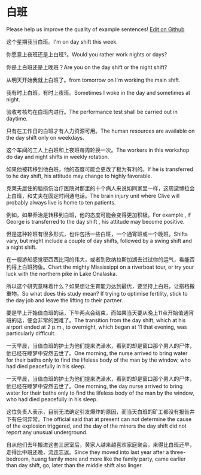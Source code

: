 # 白班

Please help us improve the quality of example sentences! [Edit on Github](https://github.com/jiyushe/jiyu-example-sentence-source/blob/main/chinese/baiban_2.md)

<p><span class="chinese">这个星期我当白班。</span><span class="english">I'm on day shift this week.</span></p>

<p><span class="chinese">你愿意上夜班还是上白班?。</span><span class="english">Would you rather work nights or days?</span></p>

<p><span class="chinese">你是上白班还是上晚班？</span><span class="english">Are you on the day shift or the night shift?</span></p>

<p><span class="chinese">从明天开始我就上白班了。</span><span class="english">from tomorrow on I`m working the main shift.</span></p>

<p><span class="chinese">我有时上白班，有时上夜班。</span><span class="english">Sometimes I woke in the day and sometimes at night.</span></p>

<p><span class="chinese">验收考核均在白班内进行。</span><span class="english">The performance test shall be carried out in daytime.</span></p>

<p><span class="chinese">只有在工作日的白班才有人力资源可用。</span><span class="english">The human resources are available on the day shift only on weekdays.</span></p>

<p><span class="chinese">这个车间的工人上白班和上夜班每周轮换一次。</span><span class="english">The workers in this workshop do day and night shifts in weekly rotation.</span></p>

<p><span class="chinese">如果他被转移到他白班，他的态度可能会更改了极为有利的。</span><span class="english">If he is transferred to he day shift, his attitude may change to highly favorable.</span></p>

<p><span class="chinese">克莱夫居住的脑损伤治疗医院对那里的十个病人来说如同家里一样，这周黛博拉会上白班，和丈夫在固定时间通电话。</span><span class="english">The brain injury unit where Clive will probably always live is home to ten patients.</span></p>

<p><span class="chinese">例如，如果乔治是转移到白班，他的态度可能会变得更加积极。</span><span class="english">For example , if George is transferred to the day shift , his attitude may become positive.</span></p>

<p><span class="chinese">但是这种轮班有很多形式，也许包括一些白班，一个通宵班或一个晚班。</span><span class="english">Shifts vary, but might include a couple of day shifts, followed by a swing shift and a night shift.</span></p>

<p><span class="chinese">在一艘游船感觉密西西比河的伟大，或者到欧纳拉斯加湖去试试你的运气，看能否钓得上白班狗鱼。</span><span class="english">Chart the mighty Mississippi on a riverboat tour, or try your luck with the northern pike in Lake Onalaska.</span></p>

<p><span class="chinese">所以这个研究意味着什么？如果想让生育能力达到最优，要坚持上白班，让搭档搬重物。</span><span class="english">So what does this study mean? If trying to optimise fertility, stick to the day job and leave the lifting to their partner.</span></p>

<p><span class="chinese">要是早上开始值白班的话，下午两点会结束，而如果当天要从晚上11点开始值通宵班的话，便会非常的困难了。</span><span class="english">The transition from the day shift, which at his airport ended at 2 p.m., to overnight, which began at 11 that evening, was particularly difficult.</span></p>

<p><span class="chinese">一天早晨，当值白班的护士为他们提来洗澡水，看到的却是窗口那个男人的尸体，他已经在睡梦中安然去世了。</span><span class="english">One morning, the nurse arrived to bring water for their baths only to find the lifeless body of the man by the window, who had died peacefully in his sleep.</span></p>

<p><span class="chinese">一天早晨，当值白班的护士为他们提来洗澡水，看到的却是窗口那个男人的尸体，他已经在睡梦中安然去世了。</span><span class="english">One morning, the day nurse arrived to bring water for their baths only to find the lifeless body of the man by the window, who had died peacefully in his sleep.</span></p>

<p><span class="chinese">这位负责人表示，目前无法确定引发爆炸的原因，而当天白班的矿工都没有报告井下有任何异常。</span><span class="english">The official said that at present can not determine the cause of the explosion triggered, and the day of the miners the day shift did not report any unusual underground.</span></p>

<p><span class="chinese">自从他们去年搬进这套三居室后，黄家人越来越喜欢家庭聚会，来得比白班还早，走得比中班还晚，流连忘返。</span><span class="english">Since they moved into last year after a three-bedroom, huang family more and more like the family party, came earlier than day shift, go, later than the middle shift also linger.</span></p>

